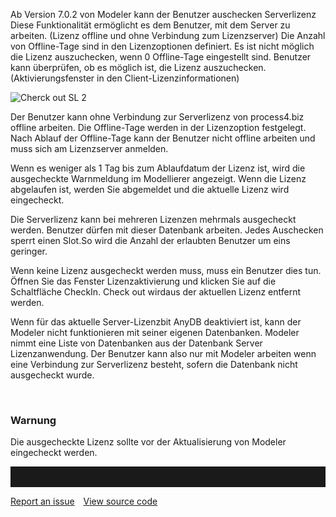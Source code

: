 Ab Version 7.0.2 von Modeler kann der Benutzer auschecken
Serverlizenz Diese Funktionalität ermöglicht es dem Benutzer, mit dem Server zu arbeiten. (Lizenz offline und ohne Verbindung zum Lizenzserver)
Die Anzahl von Offline-Tage sind in den Lizenzoptionen definiert. Es ist nicht möglich die Lizenz auszuchecken, wenn 0 Offline-Tage eingestellt sind. Benutzer kann überprüfen, ob es möglich ist, die Lizenz auszuchecken. (Aktivierungsfenster in den Client-Lizenzinformationen)


![Cherck out SL 2](//images.ctfassets.net/6mz8d8cle1nl/RzHtHiK32b5ZvrZcXKE7y/74628f0bc5cf3445274f4114e817ece5/Cherck_out_SL_2.png)

Der Benutzer kann ohne Verbindung zur Serverlizenz von process4.biz offline arbeiten. Die Offline-Tage werden in der Lizenzoption festgelegt. Nach Ablauf der Offline-Tage kann der Benutzer nicht offline arbeiten und muss sich am Lizenzserver anmelden.

Wenn es weniger als 1 Tag bis zum Ablaufdatum der Lizenz ist, wird die ausgecheckte Warnmeldung im Modellierer angezeigt. Wenn die Lizenz abgelaufen ist, werden Sie abgemeldet und die aktuelle Lizenz wird eingecheckt.

Die Serverlizenz kann bei mehreren Lizenzen mehrmals ausgecheckt werden.
Benutzer dürfen mit dieser Datenbank arbeiten. Jedes Auschecken sperrt einen Slot.So wird die Anzahl der erlaubten Benutzer um eins geringer.

Wenn keine Lizenz ausgecheckt werden muss, muss ein Benutzer dies tun.
Öffnen Sie das Fenster Lizenzaktivierung und klicken Sie auf die Schaltfläche CheckIn. Check out wirdaus der aktuellen Lizenz entfernt werden.

Wenn für das aktuelle Server-Lizenzbit AnyDB deaktiviert ist, kann der Modeler nicht funktionieren mit seiner eigenen Datenbanken. Modeler nimmt eine Liste von Datenbanken aus der Datenbank Server Lizenzanwendung. Der Benutzer kann also nur mit Modeler arbeiten wenn eine Verbindung zur Serverlizenz besteht, sofern die Datenbank nicht ausgecheckt wurde.

 
<div class="warning"> 
 <h3> Warnung </h3>  
  
 Die ausgecheckte Lizenz sollte vor der Aktualisierung von Modeler eingecheckt werden.
  
  </div>

<hr style="padding-top:2rem" />
<a href="https://github.com/process4/docs/issues" target="_blank" class="bgw btn btn-primary btn-lg shadow-sm">Report an issue</a>
<a href="https://github.com/process4/docs" target="_blank" class="bgw btn btn-primary btn-lg shadow-sm" style="margin-left:10px;">View source code</a>